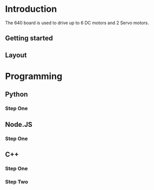 # Introduction

The 640 board is used to drive up to 6 DC motors and 2 Servo motors.

## Getting started

## Layout

# Programming

## Python

### Step One

## Node.JS

### Step One

## C++

### Step One
### Step Two

